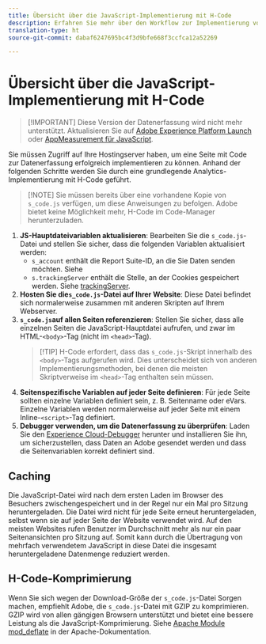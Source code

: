 ```yaml
---
title: Übersicht über die JavaScript-Implementierung mit H-Code
description: Erfahren Sie mehr über den Workflow zur Implementierung von H-Code auf Ihrer Website.
translation-type: ht
source-git-commit: dabaf6247695bc4f3d9bfe668f3ccfca12a52269

---
```



# Übersicht über die JavaScript-Implementierung mit H-Code

>[!IMPORTANT] Diese Version der Datenerfassung wird nicht mehr unterstützt. Aktualisieren Sie auf [Adobe Experience Platform Launch](../../launch/overview.md) oder [AppMeasurement für JavaScript](../overview.md).

Sie müssen Zugriff auf Ihre Hostingserver haben, um eine Seite mit Code zur Datenerfassung erfolgreich implementieren zu können. Anhand der folgenden Schritte werden Sie durch eine grundlegende Analytics-Implementierung mit H-Code geführt.

>[!NOTE] Sie müssen bereits über eine vorhandene Kopie von `s_code.js` verfügen, um diese Anweisungen zu befolgen. Adobe bietet keine Möglichkeit mehr, H-Code im Code-Manager herunterzuladen.

1. **JS-Hauptdateivariablen aktualisieren**: Bearbeiten Sie die `s_code.js`-Datei und stellen Sie sicher, dass die folgenden Variablen aktualisiert werden:
   * `s_account` enthält die Report Suite-ID, an die Sie Daten senden möchten. Siehe
   * `s.trackingServer` enthält die Stelle, an der Cookies gespeichert werden. Siehe [trackingServer](../../vars/config-vars/trackingserver.md).
2. **Hosten Sie die`s_code.js`-Datei auf Ihrer Website**: Diese Datei befindet sich normalerweise zusammen mit anderen Skripten auf Ihrem Webserver.
3. **`s_code.js`auf allen Seiten referenzieren**: Stellen Sie sicher, dass alle einzelnen Seiten die JavaScript-Hauptdatei aufrufen, und zwar im HTML-`<body>`-Tag (nicht im `<head>`-Tag).
   > [!TIP] H-Code erfordert, dass das `s_code.js`-Skript innerhalb des `<body>`-Tags aufgerufen wird. Dies unterscheidet sich von anderen Implementierungsmethoden, bei denen die meisten Skriptverweise im `<head>`-Tag enthalten sein müssen.
4. **Seitenspezifische Variablen auf jeder Seite definieren**: Für jede Seite sollten einzelne Variablen definiert sein, z. B. Seitenname oder eVars. Einzelne Variablen werden normalerweise auf jeder Seite mit einem Inline-`<script>`-Tag definiert.
5. **Debugger verwenden, um die Datenerfassung zu überprüfen**: Laden Sie den [Experience Cloud-Debugger](../../validate/debugger.md) herunter und installieren Sie ihn, um sicherzustellen, dass Daten an Adobe gesendet werden und dass die Seitenvariablen korrekt definiert sind.

## Caching

Die JavaScript-Datei wird nach dem ersten Laden im Browser des Besuchers zwischengespeichert und in der Regel nur ein Mal pro Sitzung heruntergeladen. Die Datei wird nicht für jede Seite erneut heruntergeladen, selbst wenn sie auf jeder Seite der Website verwendet wird. Auf den meisten Websites rufen Benutzer im Durchschnitt mehr als nur ein paar Seitenansichten pro Sitzung auf. Somit kann durch die Übertragung von mehrfach verwendetem JavaScript in diese Datei die insgesamt heruntergeladene Datenmenge reduziert werden.

## H-Code-Komprimierung

Wenn Sie sich wegen der Download-Größe der `s_code.js`-Datei Sorgen machen, empfiehlt Adobe, die `s_code.js`-Datei mit GZIP zu komprimieren. GZIP wird von allen gängigen Browsern unterstützt und bietet eine bessere Leistung als die JavaScript-Komprimierung. Siehe [Apache Module mod_deflate](http://httpd.apache.org/docs/current/mod/mod_deflate.html) in der Apache-Dokumentation.
